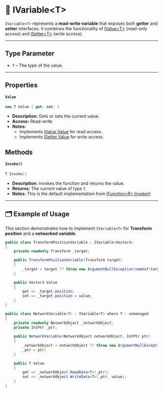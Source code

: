 # 🧩 IVariable&lt;T&gt;

`IVariable<T>` represents a **read-write variable** that exposes both **getter** and **setter** interfaces. It combines the functionality of [IValue&lt;T&gt;](../Values/IValue.md) (read-only access) and [ISetter&lt;T&gt;](../Setters/ISetter.md) (write access).

---

## Type Parameter

- `T` – The type of the value.

---

## Properties

#### `Value`
```csharp
new T Value { get; set; }
```
- **Description:** Gets or sets the current value.
- **Access:** Read-write
- **Notes:**
  - Implements [IValue<T>.Value](../Values/IValue.md#value) for read access.
  - Implements [ISetter<T>.Value](../Setters/ISetter.md/#value) for write access.


## Methods

#### `Invoke()`
```csharp
T Invoke()
```
- **Description:** Invokes the function and returns the value.
- **Returns:** The current value of type `T`.
- **Notes**: This is the default implementation from [IFunction&lt;R&gt;.Invoke()](../Functions/IFunction.md#invoke)

---

## 🗂 Example of Usage

This section demonstrates how to implement `IVariable<T>` for **Transform position** and a **networked variable**.

```csharp
public class TransformPositionVariable : IVariable<Vector3>
{
    private readonly Transform _target;

    public TransformPositionVariable(Transform target)
    {
        _target = target ?? throw new ArgumentNullException(nameof(target));
    }

    public Vector3 Value
    {
        get => _target.position;
        set => _target.position = value;
    }
}
```

```csharp
public class NetworkVariable<T> : IVariable<T> where T : unmanaged
{
    private readonly NetworkObject _networkObject;
    private IntPtr _ptr;
    
    public NetworkVariable(NetworkObject networkObject, IntPtr ptr)
    {
        _networkObject = networkObject ?? throw new ArgumentNullException(nameof(networkObject));
        _ptr = ptr;
    }

    public T Value
    {
        get => _networkObject.ReadData<T>(_ptr);
        set => _networkObject.WriteData<T>(_ptr, value);
    }
}
```